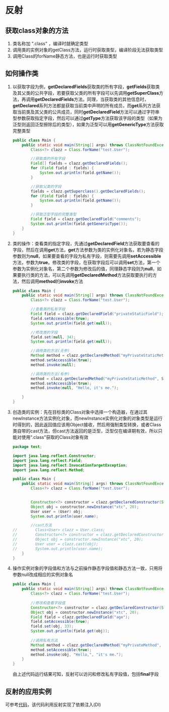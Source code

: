 # 反射

## 获取class对象的方法

1. 类名称加 ".class" ，编译时就确定类型
2. 调用类的实例对象的getClass方法，运行时获取类型，编译阶段无法获取类型
3. 调用Class的forName静态方法，也是运行时获取类型

## 如何操作类

1. 以获取字段为例，**getDeclaredFields**获取类的所有字段，**getFields**获取类及其父类的公共字段，若要获取父类的所有字段可以先调用**getSuperClass**方法，再调用**getDeclaredFields**方法。同理，当获取类的其他信息时，**getDeclared**系列方法都是获取当前类中声明的所有成员，而**get**系列方法获取当前类及其父类的公共成员，同时**getDeclaredField**方法可以通过字符串型参数获取指定字段，然后可以通过**getType**方法获取该字段的类型（如果为泛型则返回泛型擦除后的类型），如果为泛型可以用**getGenericType**方法获取完整类型

   ```java
   public class Main {
       public static void main(String[] args) throws ClassNotFoundException, NoSuchFieldException {
           Class<?> clazz = Class.forName("test.User");
   
           //获取类的所有字段
           Field[] fields = clazz.getDeclaredFields();
           for (Field field : fields) {
               System.out.println(field.getName());
           }
   
           //获取父类的字段
           fields = clazz.getSuperclass().getDeclaredFields();
           for (Field field : fields) {
               System.out.println(field.getName());
           }
   
           //获取泛型字段的完整类型
           Field field = clazz.getDeclaredField("comments");
           System.out.println(field.getGenericType());
       }
   }
   ```

2. 类的操作：查看类的指定字段，先通过**getDeclaredField**方法获取要查看的字段，然后在调用**get**方法，**get**方法参数为类的实例化对象名，若为静态字段参数则为**null**，如果要查看的字段为私有字段，则需要先调用**setAccessible**方法，参数为**true**。修改类的字段，在获取字段后可以调用**set**方法，第一个参数为实例化对象名，第二个参数为修改后的值，同理静态字段则为**null**，如果要执行类的方法，可以先调用**getDeclaredMethod**方法获取要执行的方法，然后调用**method**的**invoke**方法

   ```java
   public class Main {
       public static void main(String[] args) throws ClassNotFoundException, NoSuchFieldException, IllegalAccessException, NoSuchMethodException, InvocationTargetException {
           Class<?> clazz = Class.forName("test.User");
   
           //查看类的私有字段
           Field field = clazz.getDeclaredField("privateStaticField");
           field.setAccessible(true);
           System.out.println(field.get(null));
   
           //修改类的字段
           field.set(null, 34);
           System.out.println(field.get(null));
   
           //调用类的方法(无参)
           Method method = clazz.getDeclaredMethod("myPrivateStaticMethod");
           method.setAccessible(true);
           method.invoke(null);
   
           //调用类的方法(有参)
           method = clazz.getDeclaredMethod("myPrivateStaticMethod", String.class);
           method.setAccessible(true);
           method.invoke(null, "Hello, it's me.");
   
       }
   }
   ```

3. 创造类的实例：先在目标类的Class对象中选择一个构造器，在通过其newInstance方法实例化对象，而newInstance实例化对象的对象类型是运行时得到的，因此返回值应该用Object接收，然后用强制类型转换，或者Class类自带的cast方法，但cast方法返回的是泛型，泛型仅在编译期有效，所以只能对使用".class"获取的Class对象有效

   ```java
   package test;
   
   import java.lang.reflect.Constructor;
   import java.lang.reflect.Field;
   import java.lang.reflect.InvocationTargetException;
   import java.lang.reflect.Method;
   
   public class Main {
       public static void main(String[] args) throws ClassNotFoundException, NoSuchFieldException, IllegalAccessException, NoSuchMethodException, InvocationTargetException, InstantiationException {
           Class<?> clazz = Class.forName("test.User");
   
           
           Constructor<?> constructor = clazz.getDeclaredConstructor(String.class, int.class);
           Object obj = constructor.newInstance("xtc", 20);
           User user = (User) obj;
           System.out.println(user.name);
   
           //cast方法
   //        Class<User> clazz = User.class;
   //        Constructor<?> constructor = clazz.getDeclaredConstructor(String.class, int.class);
   //        Object obj = constructor.newInstance("xtc", 20);
   //        User user = clazz.cast(obj);
   //        System.out.println(user.name);
       }
   }
   ```

4. 操作实例对象的字段值和方法与之前操作静态字段值和静态方法一致，只用将参数null改成相应的实例对象名

   ```java
   public class Main {
       public static void main(String[] args) throws ClassNotFoundException, NoSuchFieldException, IllegalAccessException, NoSuchMethodException, InvocationTargetException, InstantiationException {
           Class<?> clazz = Class.forName("test.User");
   		
           //修改和查看字段值
           Constructor<?> constructor = clazz.getDeclaredConstructor(String.class, int.class);
           Object obj = constructor.newInstance("xtc", 20);
           Field field = clazz.getDeclaredField("age");
           field.setAccessible(true);
           field.set(obj, 33);
           System.out.println(field.get(obj));
           
           //调用私有方法
           Method method = clazz.getDeclaredMethod("myPrivateMethod", String.class, String.class);
           method.setAccessible(true);
           method.invoke(obj, "Hello,", "it's me.");
       }
   }
   ```

   由上述代码运行结果可知，反射可以访问和修改私有字段值，包括**final**字段

## 反射的应用实例
可参考[代码](https://github.com/divine1022/ReflectDemo/tree/master/src)，该代码利用反射实现了依赖注入(DI)

